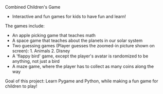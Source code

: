 Combined Children's Game
  - Interactive and fun games for kids to have fun and learn!
  
  The games include:
  - An apple picking game that teaches math
  - A space game that teaches about the planets in our solar system
  - Two guessing games (Player guesses the zoomed-in picture shown on screen):
        1. Animals
        2. Disney
  - A 'flappy bird' game, except the player's avatar is randomized to be anything, not just a bird
  - A maze game, where the player has to collect as many coins along the way
    
  Goal of this project: Learn Pygame and Python, while making a fun game for children to play!
